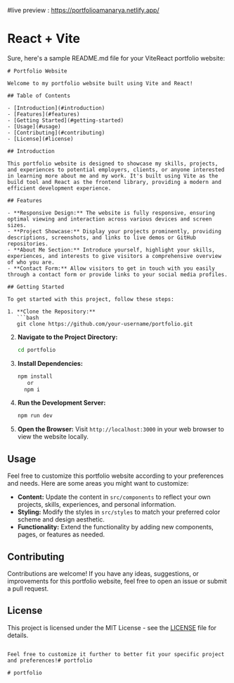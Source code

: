 #live preview : https://portfolioamanarya.netlify.app/


# React + Vite

Sure, here's a sample README.md file for your ViteReact portfolio website:

```
# Portfolio Website   

Welcome to my portfolio website built using Vite and React!

## Table of Contents

- [Introduction](#introduction)
- [Features](#features)
- [Getting Started](#getting-started)
- [Usage](#usage)
- [Contributing](#contributing)
- [License](#license)

## Introduction

This portfolio website is designed to showcase my skills, projects, and experiences to potential employers, clients, or anyone interested in learning more about me and my work. It's built using Vite as the build tool and React as the frontend library, providing a modern and efficient development experience.

## Features

- **Responsive Design:** The website is fully responsive, ensuring optimal viewing and interaction across various devices and screen sizes.
- **Project Showcase:** Display your projects prominently, providing descriptions, screenshots, and links to live demos or GitHub repositories.
- **About Me Section:** Introduce yourself, highlight your skills, experiences, and interests to give visitors a comprehensive overview of who you are.
- **Contact Form:** Allow visitors to get in touch with you easily through a contact form or provide links to your social media profiles.

## Getting Started

To get started with this project, follow these steps:

1. **Clone the Repository:** 
   ```bash
   git clone https://github.com/your-username/portfolio.git
   ```
   
2. **Navigate to the Project Directory:**
   ```bash
   cd portfolio
   ```

3. **Install Dependencies:**
   ```bash
   npm install 
      or 
     npm i
   ```

4. **Run the Development Server:**
   ```bash
   npm run dev
   ```

5. **Open the Browser:**
   Visit `http://localhost:3000` in your web browser to view the website locally.

## Usage

Feel free to customize this portfolio website according to your preferences and needs. Here are some areas you might want to customize:

- **Content:** Update the content in `src/components` to reflect your own projects, skills, experiences, and personal information.
- **Styling:** Modify the styles in `src/styles` to match your preferred color scheme and design aesthetic.
- **Functionality:** Extend the functionality by adding new components, pages, or features as needed.

## Contributing

Contributions are welcome! If you have any ideas, suggestions, or improvements for this portfolio website, feel free to open an issue or submit a pull request.

## License

This project is licensed under the MIT License - see the [LICENSE](LICENSE) file for details.
```

Feel free to customize it further to better fit your specific project and preferences!#   p o r t f o l i o 
 
 #   p o r t f o l i o 
 
 
